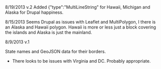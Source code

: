 8/19/2013 v.2
Added {"type":"MultiLineString" for Hawaii, Michigan and Alaska for Drupal happiness.

8/15/2013
Seems Drupal as issues with Leaflet and MultiPolygon, I there is an Alaska and Hawaii polygon.
Hawaii is more or less just a block covering the islands and Alaska is just the mainland.


8/9/2013 v.1

State names and GeoJSON data for their borders.

- There looks to be issues with Virginia and DC. Probably appropriate.
